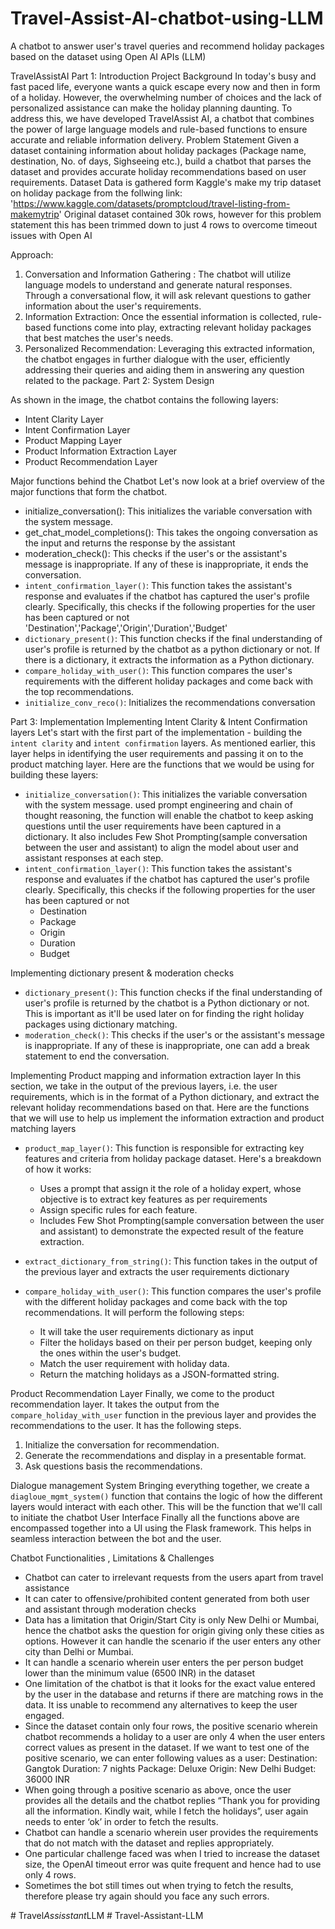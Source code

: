 # Travel-Assist-AI-chatbot-using-LLM
A chatbot to answer user's travel queries and recommend holiday packages based on the dataset using Open AI APIs (LLM)

TravelAssistAI
Part 1: Introduction
 Project Background
In today's busy and fast paced life, everyone wants a quick escape every now and then in form of a holiday. However, the overwhelming number of choices and the lack of personalized assistance can make the holiday planning daunting. To address this, we have developed TravelAssist AI, a chatbot that combines the power of large language models and rule-based functions to ensure accurate and reliable information delivery.
Problem Statement
Given a dataset containing information about holiday packages (Package name, destination, No. of days, Sighseeing etc.), build a chatbot that parses the dataset and provides accurate holiday recommendations based on user requirements.
Dataset
Data is gathered form Kaggle's make my trip dataset on holiday package from the follwing link: 'https://www.kaggle.com/datasets/promptcloud/travel-listing-from-makemytrip' 
Original dataset contained 30k rows, however for this problem statement this has been trimmed down to just 4 rows to overcome timeout issues with Open AI

Approach:
1. Conversation and Information Gathering : The chatbot will utilize language models to understand and generate natural responses. Through a conversational flow, it will ask relevant questions to gather information about the user's requirements.
2. Information Extraction: Once the essential information is collected, rule-based functions come into play, extracting relevant holiday packages that best matches the user's needs.
3. Personalized Recommendation: Leveraging this extracted information, the chatbot engages in further dialogue with the user, efficiently addressing their queries and aiding them in answering any question related to the package.
Part 2: System Design

 
As shown in the image, the chatbot contains the following layers:
- Intent Clarity Layer
- Intent Confirmation Layer
- Product Mapping Layer
- Product Information Extraction Layer
- Product Recommendation Layer

Major functions behind the Chatbot
Let's now look at a brief overview of the major functions that form the chatbot. 
- initialize_conversation(): This initializes the variable conversation with the system message.
- get_chat_model_completions(): This takes the ongoing conversation as the input and returns the response by the assistant
- moderation_check(): This checks if the user's or the assistant's message is inappropriate. If any of these is inappropriate, it ends the conversation.
- `intent_confirmation_layer()`: This function takes the assistant's response and evaluates if the chatbot has captured the user's profile clearly. Specifically, this checks if the following properties for the user has been captured or not 'Destination','Package','Origin','Duration','Budget'
- `dictionary_present()`: This function checks if the final understanding of user's profile is returned by the chatbot as a python dictionary or not. If there is a dictionary, it extracts the information as a Python dictionary.
- `compare_holiday_with_user()`: This function compares the user's requirements with the different holiday packages and come back with the top recommendations.
- `initialize_conv_reco()`: Initializes the recommendations conversation

Part 3: Implementation
Implementing Intent Clarity & Intent Confirmation layers
Let's start with the first part of the implementation - building the `intent clarity` and `intent confirmation` layers. As mentioned earlier, this layer helps in identifying the user requirements and passing it on to the product matching layer. Here are the functions that we would be using for building these layers:
- `initialize_conversation()`: This initializes the variable conversation with the system message. used prompt engineering and chain of thought reasoning, the function will enable the chatbot to keep asking questions until the user requirements have been captured in a dictionary. It also includes Few Shot Prompting(sample conversation between the user and assistant) to align the model about user and assistant responses at each step.
- `intent_confirmation_layer()`: This function takes the assistant's response and evaluates if the chatbot has captured the user's profile clearly. Specifically, this checks if the following properties for the user has been captured or not
   - Destination
   - Package
   - Origin
   - Duration
   - Budget

Implementing dictionary present & moderation checks
- `dictionary_present()`: This function checks if the final understanding of user's profile is returned by the chatbot is a Python dictionary or not. This is important as it'll be used later on for finding the right holiday packages using dictionary matching.
- `moderation_check()`: This checks if the user's or the assistant's message is inappropriate. If any of these is inappropriate, one can add a break statement to end the conversation.

Implementing Product mapping and information extraction layer
In this section, we take in the output of the previous layers, i.e. the user requirements, which is in the format of a Python dictionary, and extract the relevant holiday recommendations based on that. Here are the functions that we will use to help us implement the information extraction and product matching layers
- `product_map_layer()`: This function is responsible for extracting key features and criteria from holiday package dataset. Here's a breakdown of how it works:
    - Uses a prompt that assign it the role of a holiday expert, whose objective is to extract key features as per requirements
    -  Assign specific rules for each feature.
    - Includes Few Shot Prompting(sample conversation between the user and assistant) to demonstrate the expected result of the       feature extraction.

- `extract_dictionary_from_string()`: This function takes in the output of the previous layer and extracts the user requirements dictionary

- `compare_holiday_with_user()`: This function compares the user's profile with the different holiday packages and come back with the top  recommendations. It will perform the following steps:
    - It will take the user requirements dictionary as input
    - Filter the holidays based on their per person budget, keeping only the ones  within the user's budget.
    - Match the user requirement with holiday data.
    - Return the matching holidays as a JSON-formatted string.

Product Recommendation Layer
Finally, we come to the product recommendation layer. It takes the output from the `compare_holiday_with_user` function in the previous layer and provides the recommendations to the user. It has the following steps.
1. Initialize the conversation for recommendation.
2. Generate the recommendations and display in a presentable format.
3. Ask questions basis the recommendations.

Dialogue management System
Bringing everything together, we create a `diagloue_mgmt_system()` function that contains the logic of how the different layers would interact with each other. This will be the function that we'll call to initiate the chatbot
User Interface
Finally all the functions above are encompassed together into a UI using the Flask framework. This helps in seamless interaction between the bot and the user.

Chatbot Functionalities , Limitations & Challenges
-	Chatbot can cater to irrelevant requests from the users apart from travel assistance
-	It can cater to offensive/prohibited content generated from both user and assistant through moderation checks
-	Data has a limitation that Origin/Start City is only New Delhi or Mumbai, hence the chatbot asks the question for origin giving only these cities as options. However it can handle the scenario if the user enters any other city than Delhi or Mumbai.
-	It can handle a scenario wherein user enters the per person budget lower than the minimum value (6500 INR) in the dataset 
-	One limitation of the chatbot is that it looks for the exact value entered by the user in the database and returns if there are matching rows in the data. It iss unable to recommend any alternatives to keep the user engaged.
-	Since the dataset contain only four rows, the positive scenario wherein chatbot recommends a holiday to a user are only 4 when the user enters correct values as present in the dataset. If we want to test one of the positive scenario, we can enter following values as a user:
Destination: Gangtok
Duration: 7 nights
Package: Deluxe
Origin: New Delhi
Budget: 36000 INR
-	When going through a positive scenario as above, once the user provides all the details and the chatbot replies “Thank you for providing all the information. Kindly wait, while I fetch the holidays”, user again needs to enter ‘ok’ in order to fetch the results. 
-	Chatbot can handle a scenario wherein user provides the requirements that do not match with the dataset and replies appropriately.
-	One particular challenge faced was when I tried to increase the dataset size, the OpenAI timeout error was quite frequent and hence had to use only 4 rows.
-	Sometimes the bot still times out when trying to fetch the results, therefore please try again should you face any such errors.

#   T r a v e l _ A s s i s s t a n t _ L L M 
 
 #   T r a v e l - A s s i s t a n t - L L M  
 